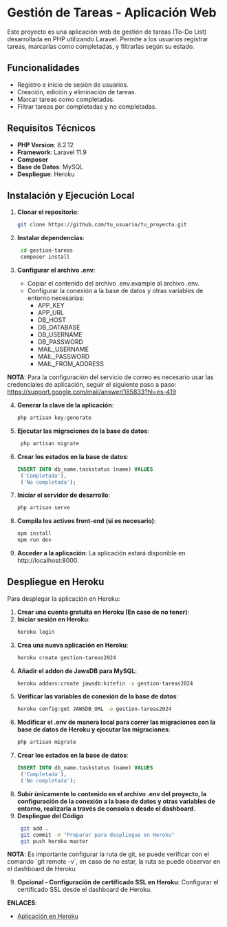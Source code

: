 # Gestión de Tareas - Aplicación Web

Este proyecto es una aplicación web de gestión de tareas (To-Do List) desarrollada en PHP utilizando Laravel. Permite a los usuarios registrar tareas, marcarlas como completadas, y filtrarlas según su estado.

## Funcionalidades

- Registro e inicio de sesión de usuarios.
- Creación, edición y eliminación de tareas.
- Marcar tareas como completadas.
- Filtrar tareas por completadas y no completadas.

## Requisitos Técnicos

- **PHP Version**: 8.2.12
- **Framework**: Laravel 11.9
- **Composer**
- **Base de Datos**: MySQL
- **Despliegue**: Heroku

## Instalación y Ejecución Local

1. **Clonar el repositorio**:

   ```bash
   git clone https://github.com/tu_usuario/tu_proyecto.git

2. **Instalar dependencias**:

   ```bash
    cd gestion-tareas
    composer install
3. **Configurar el archivo .env**:
    - Copiar el contenido del archivo .env.example al archivo .env.
    - Configurar la conexión a la base de datos y otras variables de entorno necesarias:
        - APP_KEY
        - APP_URL
        - DB_HOST
        - DB_DATABASE
        - DB_USERNAME
        - DB_PASSWORD
        - MAIL_USERNAME
        - MAIL_PASSWORD
        - MAIL_FROM_ADDRESS

**NOTA**: Para la configuración del servicio de correo es necesario usar las credenciales de aplicación, seguir el siguiente paso a paso: https://support.google.com/mail/answer/185833?hl=es-419

4. **Generar la clave de la aplicación**:
   ```bash
   php artisan key:generate
5. **Ejecutar las migraciones de la base de datos**:
   ```bash
    php artisan migrate
6. **Crear los estados en la base de datos**:
    ```sql
    INSERT INTO db_name.taskstatus (name) VALUES
	 ('Completada'),
	 ('No completada');
7. **Iniciar el servidor de desarrollo**:
   ```bash
   php artisan serve
8. **Compila los activos front-end (si es necesario)**:
   ```bash
   npm install
   npm run dev
9. **Acceder a la aplicación**:
   La aplicación estará disponible en http://localhost:8000.

## Despliegue en Heroku
Para desplegar la aplicación en Heroku:
1. **Crear una cuenta gratuita en Heroku (En caso de no tener)**:
2. **Iniciar sesión en Heroku**:
   ```bash
   heroku login
3. **Crea una nueva aplicación en Heroku**:
    ```bash
   heroku create gestion-tareas2024
4. **Añadir el addon de JawsDB para MySQL**:
   ```bash
   heroku addons:create jawsdb:kitefin -a gestion-tareas2024
5. **Verificar las variables de conexión de la base de datos**:
   ```bash
   heroku config:get JAWSDB_URL -a gestion-tareas2024
6. **Modificar el .env de manera local para correr las migraciones con la base de datos de Heroku y ejecutar las migraciones**:
   ```bash
   php artisan migrate
7. **Crear los estados en la base de datos**:
    ```sql
    INSERT INTO db_name.taskstatus (name) VALUES
	 ('Completada'),
	 ('No completada');
7. **Subir únicamente lo contenido en el archivo .env del proyecto, la configuración de la conexión a la base de datos y otras variables de entorno, realizarla a través de consola o desde el dashboard**.
8. **Despliegue del Código**
   ```bash
    git add .
    git commit -m "Preparar para despliegue en Heroku"
    git push heroku master

**NOTA**: Es importante configurar la ruta de git, se puede verificar con el comando ´git remote -v´, en caso de no estar, la ruta se puede observar en el dashboard de Heroku

9. **Opcional - Configuración de certificado SSL en Heroku**:
   Configurar el certificado SSL desde el dashboard de Heroku.

**ENLACES**:
- [Aplicación en Heroku](https://gestion-tareas2024-bb51e35ab758.herokuapp.com/)

